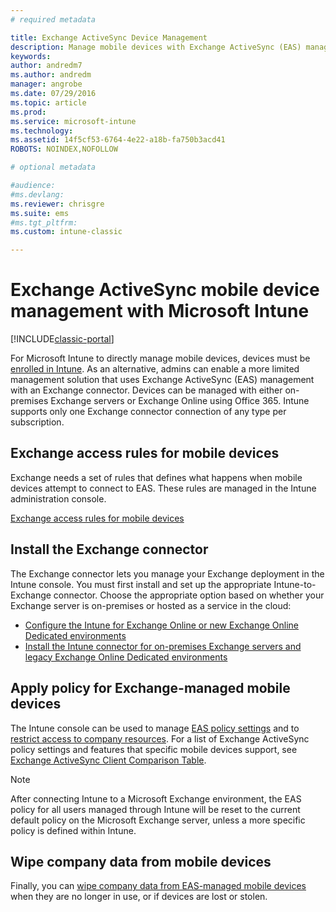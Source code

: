 ```yaml
---
# required metadata

title: Exchange ActiveSync Device Management 
description: Manage mobile devices with Exchange ActiveSync (EAS) management using the Exchange connector
keywords:
author: andredm7
ms.author: andredm
manager: angrobe
ms.date: 07/29/2016
ms.topic: article
ms.prod:
ms.service: microsoft-intune
ms.technology:
ms.assetid: 14f5cf53-6764-4e22-a18b-fa750b3acd41
ROBOTS: NOINDEX,NOFOLLOW

# optional metadata

#audience:
#ms.devlang:
ms.reviewer: chrisgre
ms.suite: ems
#ms.tgt_pltfrm:
ms.custom: intune-classic

---
```


# Exchange ActiveSync mobile device management with Microsoft Intune

[!INCLUDE[classic-portal](../includes/classic-portal.md)]

For Microsoft Intune to directly manage mobile devices, devices must be [enrolled in Intune](prerequisites-for-enrollment.md). As an alternative, admins can enable a more limited management solution that uses Exchange ActiveSync (EAS) management with an Exchange connector. Devices can be managed with either on-premises Exchange servers or Exchange Online using Office 365. Intune supports only one Exchange connector connection of any type per subscription.

## Exchange access rules for mobile devices ##

Exchange needs a set of rules that defines what happens when mobile devices attempt to connect to EAS. These rules are managed in the Intune administration console.

[Exchange access rules for mobile devices](exchange-access-rules-for-mobile-devices.md)

## Install the Exchange connector
The Exchange connector lets you manage your Exchange deployment in the Intune console. You must first install and set up the appropriate Intune-to-Exchange connector. Choose the appropriate option based on whether your Exchange server is on-premises or hosted as a service in the cloud:

-   [Configure the Intune for Exchange Online or new Exchange Online Dedicated environments](intune-service-to-service-exchange-connector.md)
-   [Install the Intune connector for on-premises Exchange servers and legacy Exchange Online Dedicated environments](intune-on-premises-exchange-connector.md)


## Apply policy for Exchange-managed mobile devices
The Intune console can be used to manage [EAS policy settings](exchange-activesync-policy-settings-in-microsoft-intune.md) and to [restrict access to company resources](restrict-access-to-email-and-o365-services-with-microsoft-intune.md). For a list of Exchange ActiveSync policy settings and features that specific mobile devices support, see [Exchange ActiveSync Client Comparison Table](http://go.microsoft.com/fwlink/?LinkId=247270).

> [!NOTE]
> After connecting Intune to a Microsoft Exchange environment, the EAS policy for all users managed through Intune will be reset to the current default policy on the Microsoft Exchange server, unless a more specific policy is defined within Intune.

## Wipe company data from mobile devices
Finally, you can [wipe company data from EAS-managed mobile devices](wipe-for-exchange-managed-mobile-devices.md) when they are no longer in use, or if devices are lost or stolen.
